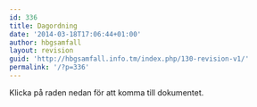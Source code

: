 ```yaml
---
id: 336
title: Dagordning
date: '2014-03-18T17:06:44+01:00'
author: hbgsamfall
layout: revision
guid: 'http://hbgsamfall.info.tm/index.php/130-revision-v1/'
permalink: '/?p=336'
---
```


Klicka på raden nedan för att komma till dokumentet.